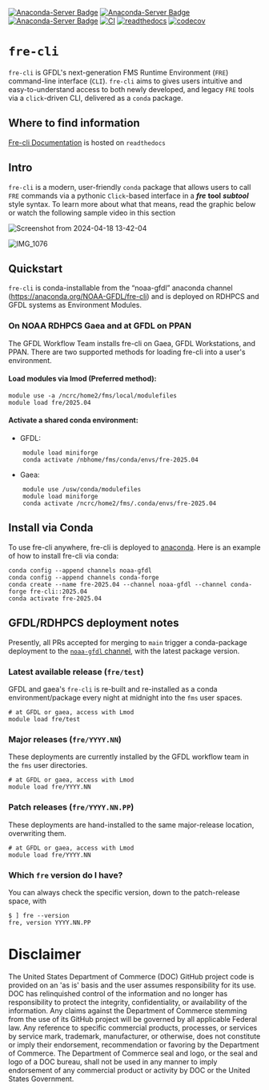 [![Anaconda-Server Badge](https://anaconda.org/noaa-gfdl/fre-cli/badges/version.svg)](https://anaconda.org/noaa-gfdl/fre-cli)
[![Anaconda-Server Badge](https://anaconda.org/noaa-gfdl/fre-cli/badges/latest_release_date.svg)](https://anaconda.org/noaa-gfdl/fre-cli)
[![Anaconda-Server Badge](https://anaconda.org/noaa-gfdl/fre-cli/badges/latest_release_relative_date.svg)](https://anaconda.org/noaa-gfdl/fre-cli)
[![CI](https://github.com/NOAA-GFDL/fre-cli/workflows/publish_conda/badge.svg)](https://github.com/NOAA-GFDL/fre-cli/actions?query=workflow%3Apublish_conda+branch%3Amain++)
[![readthedocs](https://app.readthedocs.org/projects/noaa-gfdl-fre-cli/badge/?version=latest&style=flat)](https://noaa-gfdl.readthedocs.io/projects/fre-cli/en/latest/)
[![codecov](https://codecov.io/gh/NOAA-GFDL/fre-cli/graph/badge.svg?token=iGb0wEuWs1)](https://codecov.io/gh/NOAA-GFDL/fre-cli)

# **`fre-cli`**

`fre-cli` is GFDL's next-generation FMS Runtime Environment (`FRE`) command-line interface (`CLI`). `fre-cli` aims to gives users intuitive and easy-to-understand access to both newly developed, and legacy `FRE` tools via a `click`-driven CLI, delivered as a `conda` package.

## **Where to find information**

[Fre-cli Documentation](https://noaa-gfdl.readthedocs.io/projects/fre-cli/en/latest/index.html) is hosted on `readthedocs`

## **Intro**
`fre-cli` is a modern, user-friendly `conda` package that allows users to call `FRE` commands via a pythonic `Click`-based interface in a **_fre_** **tool** **_subtool_** style syntax. To learn more about what that means, read the graphic below or watch the following sample video in this section

![Screenshot from 2024-04-18 13-42-04](https://github.com/NOAA-GFDL/fre-cli/assets/98476720/43c028a6-4e6a-42fe-8bec-008b6758ea9b)

![IMG_1076](https://github.com/NOAA-GFDL/fre-cli/assets/98476720/817cabe1-6e3b-4210-9874-b13f601265d6)

## **Quickstart**

`fre-cli` is conda-installable from the “noaa-gfdl” anaconda channel (https://anaconda.org/NOAA-GFDL/fre-cli)
and is deployed on RDHPCS and GFDL systems as Environment Modules.

### On NOAA RDHPCS Gaea and at GFDL on PPAN

The GFDL Workflow Team installs fre-cli on Gaea, GFDL Workstations, and PPAN.  There are two supported methods for
loading fre-cli into a user's environment.

#### Load modules via lmod (Preferred method):

```
module use -a /ncrc/home2/fms/local/modulefiles
module load fre/2025.04
```

#### Activate a shared conda environment:

- GFDL:
```
    module load miniforge
    conda activate /nbhome/fms/conda/envs/fre-2025.04
```
- Gaea:
```
    module use /usw/conda/modulefiles
    module load miniforge
    conda activate /ncrc/home2/fms/.conda/envs/fre-2025.04
```

## Install via Conda

To use fre-cli anywhere, fre-cli is deployed to [anaconda](https://anaconda.org/NOAA-GFDL/fre-cli).  Here is an example of how to install fre-cli via conda:

```
conda config --append channels noaa-gfdl
conda config --append channels conda-forge
conda create --name fre-2025.04 --channel noaa-gfdl --channel conda-forge fre-cli::2025.04
conda activate fre-2025.04
```

## GFDL/RDHPCS deployment notes
Presently, all PRs accepted for merging to `main` trigger a conda-package deployment to the 
[`noaa-gfdl` channel](https://anaconda.org/NOAA-GFDL/fre-cli), with the latest package version. 

### Latest available release (`fre/test`)
GFDL and gaea's `fre-cli` is re-built and re-installed as a conda environment/package every night at midnight into the `fms` user spaces.
```
# at GFDL or gaea, access with Lmod
module load fre/test
```

### Major releases (`fre/YYYY.NN`)
These deployments are currently installed by the GFDL workflow team in the `fms` user directories.
```
# at GFDL or gaea, access with Lmod
module load fre/YYYY.NN
```

### Patch releases (`fre/YYYY.NN.PP`)
These deployments are hand-installed to the same major-release location, overwriting them. 
```
# at GFDL or gaea, access with Lmod
module load fre/YYYY.NN
```

### Which `fre` version do I have?
You can always check the specific version, down to the patch-release space, with 
```
$ ] fre --version
fre, version YYYY.NN.PP
```

# Disclaimer
The United States Department of Commerce (DOC) GitHub project code is provided on an 'as is' basis and the user assumes responsibility for its use. DOC has relinquished control of the information and no longer has responsibility to protect the integrity, confidentiality, or availability of the information. Any claims against the Department of Commerce stemming from the use of its GitHub project will be governed by all applicable Federal law. Any reference to specific commercial products, processes, or services by service mark, trademark, manufacturer, or otherwise, does not constitute or imply their endorsement, recommendation or favoring by the Department of Commerce. The Department of Commerce seal and logo, or the seal and logo of a DOC bureau, shall not be used in any manner to imply endorsement of any commercial product or activity by DOC or the United States Government.

